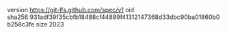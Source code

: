 version https://git-lfs.github.com/spec/v1
oid sha256:931adf39f35cbfb18488cf44889f41312147368d33dbc90ba01860b0b258c3fe
size 2023
